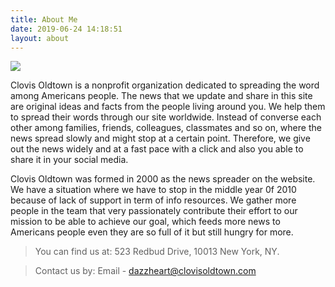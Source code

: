 ```yaml
---
title: About Me
date: 2019-06-24 14:18:51
layout: about
---
```


![](/avatar/logo.png)

Clovis Oldtown is a nonprofit organization dedicated to spreading the word among Americans people. The news that we update and share in this site are original ideas and facts from the people living around you. We help them to spread their words through our site worldwide. Instead of converse each other among families, friends, colleagues, classmates and so on, where the news spread slowly and might stop at a certain point. Therefore, we give out the news widely and at a fast pace with a click and also you able to share it in your social media.

Clovis Oldtown was formed in 2000 as the news spreader on the website. We have a situation where we have to stop in the middle year 0f 2010 because of lack of support in term of info resources. We gather more people in the team that very passionately contribute their effort to our mission to be able to achieve our goal, which feeds more news to Americans people even they are so full of it but still hungry for more.

> You can find us at:
> 523 Redbud Drive,
> 10013 New York, 
> NY.

> Contact us by:
> Email - dazzheart@clovisoldtown.com
